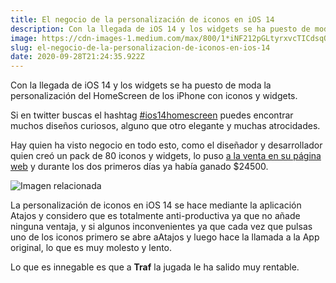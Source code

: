 ```yaml
---
title: El negocio de la personalización de iconos en iOS 14
description: Con la llegada de iOS 14 y los widgets se ha puesto de moda la personalización del HomeScreen de los iPhone con iconos y widgets.
image: https://cdn-images-1.medium.com/max/800/1*iNF212pGLtyrxvcTICdsqQ.jpeg
slug: el-negocio-de-la-personalizacion-de-iconos-en-ios-14
date: 2020-09-28T21:24:35.922Z
---
```



Con la llegada de iOS 14 y los widgets se ha puesto de moda la personalización del HomeScreen de los iPhone con iconos y widgets.

Si en twitter buscas el hashtag [#ios14homescreen](https://twitter.com/search?q=%23ios14homescreen) puedes encontrar muchos diseños curiosos, alguno que otro elegante y muchas atrocidades.

Hay quien ha visto negocio en todo esto, como el diseñador y desarrollador quien creó un pack de 80 iconos y widgets, lo puso [a la venta en su página web](https://mobile.twitter.com/traf) y durante los dos primeros días ya había ganado $24500.

![Imagen relacionada](https://cdn-images-1.medium.com/max/800/1*AAov7Jnuj9LWM4B_2J3_tQ.jpeg)

La personalización de iconos en iOS 14 se hace mediante la aplicación Atajos y considero que es totalmente anti-productiva ya que no añade ninguna ventaja, y si algunos inconvenientes ya que cada vez que pulsas uno de los iconos primero se abre aAtajos y luego hace la llamada a la App original, lo que es muy molesto y lento.

Lo que es innegable es que a **Traf** la jugada le ha salido muy rentable.
